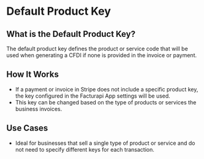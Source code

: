# Default Product Key


## **What is the Default Product Key?**  
The default product key defines the product or service code that will be used when generating a CFDI if none is provided in the invoice or payment.

## **How It Works**  
- If a payment or invoice in Stripe does not include a specific product key, the key configured in the Facturapi App settings will be used.  
- This key can be changed based on the type of products or services the business invoices.

## **Use Cases**  
- Ideal for businesses that sell a single type of product or service and do not need to specify different keys for each transaction.
